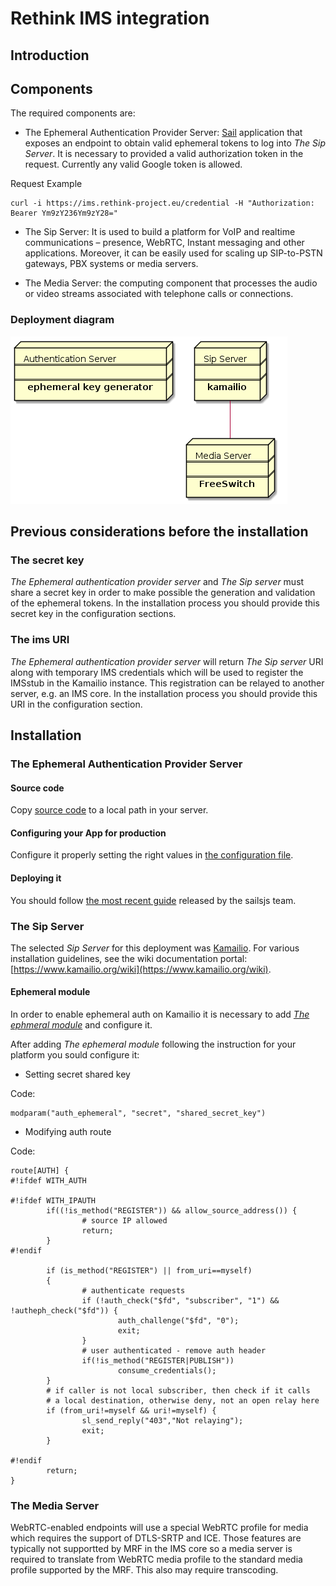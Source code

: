 # Rethink IMS integration

## Introduction

## Components

The required components are:

* The Ephemeral Authentication Provider Server: [Sail](http://sailsjs.com/) application that exposes an endpoint to obtain valid ephemeral tokens to log into *The Sip Server*. It is necessary to provided a valid authorization token in the request. Currently any valid Google token is allowed.

Request Example

    curl -i https://ims.rethink-project.eu/credential -H "Authorization: Bearer Ym9zY236Ym9zY28="


* The Sip Server: It is used to build a platform for VoIP and realtime communications – presence, WebRTC, Instant messaging and other applications.  Moreover, it can be easily used for scaling up SIP-to-PSTN gateways, PBX systems or media servers.

* The Media Server:  the computing component that processes the audio or video streams associated with telephone calls or connections. 

### Deployment diagram

![Deployment view](./ims-deployment.png)

## Previous considerations before the installation

### The secret key

*The Ephemeral authentication provider server* and *The Sip server* must share a secret key in order to make possible the generation and validation of the ephemeral tokens. In the installation process you should provide this secret key in the configuration sections.

### The ims URI

*The Ephemeral authentication provider server* will return *The Sip server* URI along with temporary IMS credentials which will be used to register the IMSstub in the Kamailio instance. This registration can be relayed to another server, e.g. an IMS core. In the installation process you should provide this URI in the configuration section.

## Installation

### The Ephemeral Authentication Provider Server

#### Source code

Copy [source code](https://github.com/reTHINK-project/dev-protostubs/tree/master/src/protostub/ims_iw/src/ephemeral-auth) to a local path in your server.

#### Configuring your App for production

Configure it properly setting the right values in [the configuration file](https://github.com/reTHINK-project/dev-protostubs/blob/master/src/protostub/ims_iw/src/ephemeral-auth/config/ephemeral.js). 

#### Deploying it

You should follow [the most recent guide](http://sailsjs.com/documentation/concepts/deployment#?deploying-on-a-single-server) released by the sailsjs team.


### The Sip Server

The selected *Sip Server* for this deployment was [Kamailio](https://www.kamailio.org/w/). For various installation guidelines, see the wiki documentation portal: [https://www.kamailio.org/wiki](https://www.kamailio.org/wiki).

#### Ephemeral module

In order to enable ephemeral auth on Kamailio it is necessary to add *[The ephmeral module](http://kamailio.org/docs/modules/4.1.x/modules/auth_ephemeral.html)* and configure it.

After adding *The ephemeral module* following the instruction for your platform you sould configure it:

- Setting secret shared key

Code:

    modparam("auth_ephemeral", "secret", "shared_secret_key")

- Modifying auth route

Code:

    route[AUTH] {
    #!ifdef WITH_AUTH

    #!ifdef WITH_IPAUTH
            if((!is_method("REGISTER")) && allow_source_address()) {
                    # source IP allowed
                    return;
            }
    #!endif

            if (is_method("REGISTER") || from_uri==myself)
            {
                    # authenticate requests
                    if (!auth_check("$fd", "subscriber", "1") && !autheph_check("$fd")) {
                            auth_challenge("$fd", "0");
                            exit;
                    }
                    # user authenticated - remove auth header
                    if(!is_method("REGISTER|PUBLISH"))
                            consume_credentials();
            }
            # if caller is not local subscriber, then check if it calls
            # a local destination, otherwise deny, not an open relay here
            if (from_uri!=myself && uri!=myself) {
                    sl_send_reply("403","Not relaying");
                    exit;
            }

    #!endif
            return;
    }

### The Media Server
WebRTC-enabled endpoints will use a special WebRTC profile for media which requires the support of DTLS-SRTP and ICE. Those features are typically not supportted by MRF in the IMS core so a media server is required to translate from WebRTC media profile to the standard media profile supported by the MRF. This also may require transcoding. 
